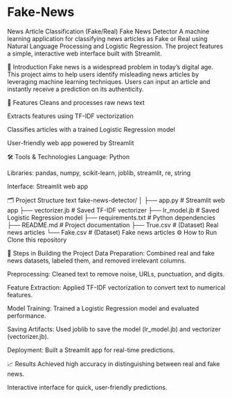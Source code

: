 # Fake-News
News Article Classification (Fake/Real)
Fake News Detector
A machine learning application for classifying news articles as Fake or Real using Natural Language Processing and Logistic Regression. The project features a simple, interactive web interface built with Streamlit.

📖 Introduction
Fake news is a widespread problem in today’s digital age. This project aims to help users identify misleading news articles by leveraging machine learning techniques. Users can input an article and instantly receive a prediction on its authenticity.

🚀 Features
Cleans and processes raw news text

Extracts features using TF-IDF vectorization

Classifies articles with a trained Logistic Regression model

User-friendly web app powered by Streamlit

🛠 Tools & Technologies
Language: Python

Libraries: pandas, numpy, scikit-learn, joblib, streamlit, re, string

Interface: Streamlit web app

🗂 Project Structure
text
fake-news-detector/
│
├── app.py               # Streamlit web app
├── vectorizer.jb        # Saved TF-IDF vectorizer
├── lr_model.jb          # Saved Logistic Regression model
├── requirements.txt     # Python dependencies
├── README.md            # Project documentation
├── True.csv             # (Dataset) Real news articles
└── Fake.csv             # (Dataset) Fake news articles
⚙️ How to Run
Clone this repository

🔑 Steps in Building the Project
Data Preparation: Combined real and fake news datasets, labeled them, and removed irrelevant columns.

Preprocessing: Cleaned text to remove noise, URLs, punctuation, and digits.

Feature Extraction: Applied TF-IDF vectorization to convert text to numerical features.

Model Training: Trained a Logistic Regression model and evaluated performance.

Saving Artifacts: Used joblib to save the model (lr_model.jb) and vectorizer (vectorizer.jb).

Deployment: Built a Streamlit app for real-time predictions.

📈 Results
Achieved high accuracy in distinguishing between real and fake news.

Interactive interface for quick, user-friendly predictions.
